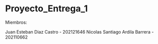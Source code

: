 # Proyecto_Entrega_1

Miembros:

Juan Esteban Diaz Castro - 202121646
Nicolas Santiago Ardila Barrera - 202110662
